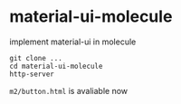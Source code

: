 # material-ui-molecule
implement material-ui in molecule 


```
git clone ...
cd material-ui-molecule
http-server
```

`m2/button.html` is avaliable now
